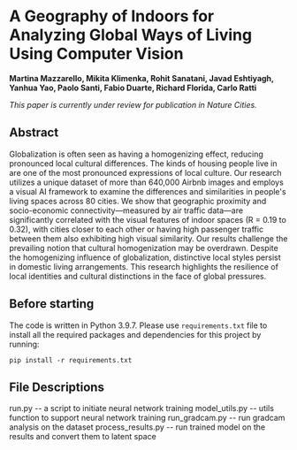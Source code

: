 # A Geography of Indoors for Analyzing Global Ways of Living Using Computer Vision
**Martina Mazzarello, Mikita Klimenka, Rohit Sanatani, Javad Eshtiyagh, Yanhua Yao, Paolo Santi, Fabio Duarte, Richard Florida, Carlo Ratti**

_This paper is currently under review for publication in Nature Cities._

## Abstract
Globalization is often seen as having a homogenizing effect, reducing pronounced local cultural differences. The kinds of housing people live in are one of the most pronounced expressions of local culture. Our research utilizes a unique dataset of more than 640,000 Airbnb images and employs a visual AI framework to examine the differences and similarities in people's living spaces across 80 cities. We show that geographic proximity and socio-economic connectivity—measured by air traffic data—are significantly correlated with the visual features of indoor spaces (R = 0.19 to 0.32), with cities closer to each other or having high passenger traffic between them also exhibiting high visual similarity. Our results challenge the prevailing notion that cultural homogenization may be overdrawn. Despite the homogenizing influence of globalization, distinctive local styles persist in domestic living arrangements. This research highlights the resilience of local identities and cultural distinctions in the face of global pressures.


## Before starting
The code is written in Python 3.9.7. Please use `requirements.txt` file to install all the required packages and dependencies for this project by running:
```
pip install -r requirements.txt
```

## File Descriptions
run.py -- a script to initiate neural network training
model_utils.py -- utils function to support neural network training
run_gradcam.py -- run gradcam analysis on the dataset
process_results.py -- run trained model on the results and convert them to latent space
